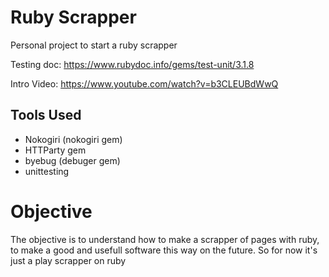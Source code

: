 # Ruby Scrapper
 Personal project to start a ruby scrapper

 Testing doc: https://www.rubydoc.info/gems/test-unit/3.1.8

  Intro Video: https://www.youtube.com/watch?v=b3CLEUBdWwQ
## Tools Used
- Nokogiri (nokogiri gem)
- HTTParty gem
- byebug (debuger gem)
- unittesting
# Objective
The objective is to understand how to make a scrapper of pages with ruby, to make a good and usefull software this way on the future. So for now it's just a play scrapper on ruby
